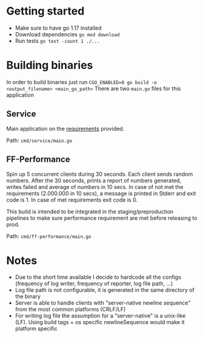 # Getting started

- Make sure to have go 1.17 installed
- Download dependencies `go mod download`
- Run tests `go test -count 1 ./...`

# Building binaries

In order to build binaries just run `CGO_ENABLED=0 go build -o <output_filename> <main_go_path>`
There are two `main.go` files for this application

## Service

Main application on the [requirements](./challenge.md) provided.

Path: `cmd/service/main.go`

## FF-Performance

Spin up 5 concurrent clients during 30 seconds. Each client sends random numbers. 
After the 30 seconds, prints a report of numbers generated, writes failed and average of numbers in 10 secs.
In case of not met the requirements (2.000.000 in 10 secs), a message is printed in Stderr and exit code is 1.
In case of met requirements exit code is 0.

This build is intended to be integrated in the staging/preproduction pipelines 
to make sure performance requirement are met before releasing to prod.

Path: `cmd/ff-performance/main.go`

# Notes

- Due to the short time available I decide to hardcode all the configs (frequency of log writer, frequency of reporter, log file path, ...)    
- Log file path is not configurable, it is generated in the same directory of the binary
- Server is able to handle clients with "server-native newline sequence" from the most common platforms (CRLF/LF) 
- For writing log file the assumption for a "server-native" is a unix-like (LF). Using build tags + os specific newlineSequence would make it platform specific
